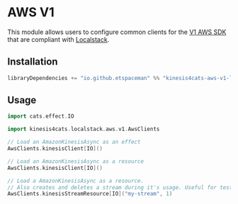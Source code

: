 # AWS V1

This module allows users to configure common clients for the [V1 AWS SDK](https://docs.aws.amazon.com/sdk-for-java/v1/developer-guide/welcome.html) that are compliant with [Localstack](https://localstack.cloud/).

## Installation

```scala
libraryDependencies += "io.github.etspaceman" %% "kinesis4cats-aws-v1-localstack" % "@VERSION@"
```

## Usage

```scala mdoc:compile-only
import cats.effect.IO

import kinesis4cats.localstack.aws.v1.AwsClients

// Load an AmazonKinesisAsync as an effect
AwsClients.kinesisClient[IO]()

// Load an AmazonKinesisAsync as a resource
AwsClients.kinesisClient[IO]()

// Load a AmazonKinesisAsync as a resource.
// Also creates and deletes a stream during it's usage. Useful for tests.
AwsClients.kinesisStreamResource[IO]("my-stream", 1)
```
